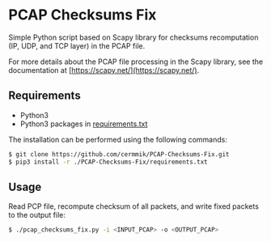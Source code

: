 # PCAP Checksums Fix

Simple Python script based on Scapy library for checksums recomputation (IP, UDP, and TCP layer) in the PCAP file.

For more details about the PCAP file processing in the Scapy library, see the documentation at [https://scapy.net/](https://scapy.net/).


## Requirements

- Python3
- Python3 packages in [requirements.txt](requirements.txt)

The installation can be performed using the following commands:

```bash
$ git clone https://github.com/cermmik/PCAP-Checksums-Fix.git
$ pip3 install -r ./PCAP-Checksums-Fix/requirements.txt
```


## Usage

Read PCP file, recompute checksum of all packets, and write fixed packets to the output file:

```bash
$ ./pcap_checksums_fix.py -i <INPUT_PCAP> -o <OUTPUT_PCAP>
```
